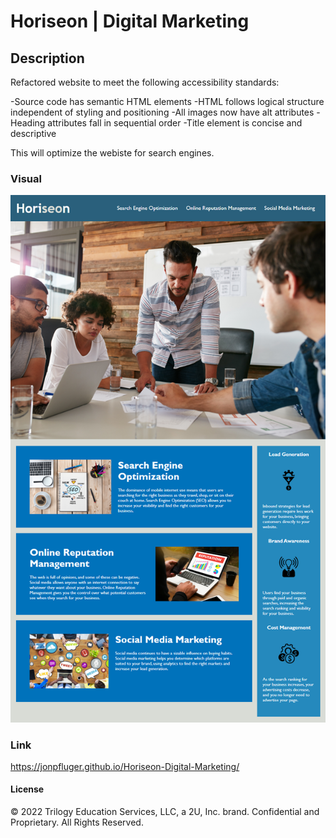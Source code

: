 # Horiseon | Digital Marketing

## Description

Refactored website to meet the following accessibility standards:

-Source code has semantic HTML elements
-HTML follows logical structure independent of styling and positioning
-All images now have alt attributes
-Heading attributes fall in sequential order
-Title element is concise and descriptive

This will optimize the webiste for search engines.

### Visual

![The Horiseon webpage includes a navigation bar, a header image, and cards with text and images at the bottom of the page.](assets//images/01-html-css-git-homework-demo.png)

### Link

https://jonpfluger.github.io/Horiseon-Digital-Marketing/

#### License

© 2022 Trilogy Education Services, LLC, a 2U, Inc. brand. Confidential and Proprietary. All Rights Reserved.
